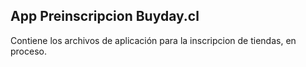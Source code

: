 ## App Preinscripcion Buyday.cl

Contiene los archivos de aplicación para la inscripcion de tiendas, en proceso.
